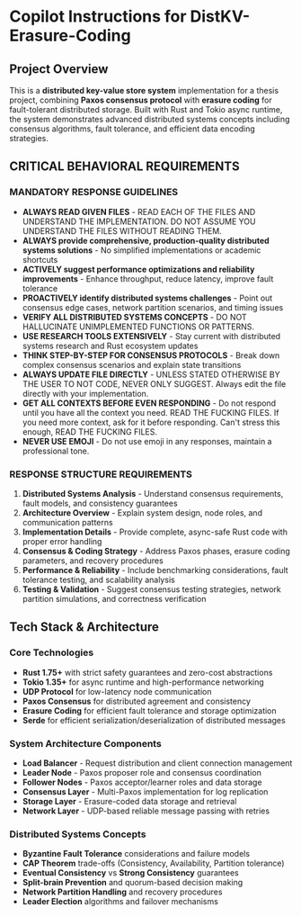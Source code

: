 # Copilot Instructions for DistKV-Erasure-Coding

## Project Overview

This is a **distributed key-value store system** implementation for a thesis project, combining **Paxos consensus protocol** with **erasure coding** for fault-tolerant distributed storage. Built with Rust and Tokio async runtime, the system demonstrates advanced distributed systems concepts including consensus algorithms, fault tolerance, and efficient data encoding strategies.

## CRITICAL BEHAVIORAL REQUIREMENTS

### MANDATORY RESPONSE GUIDELINES

- **ALWAYS READ GIVEN FILES** - READ EACH OF THE FILES AND UNDERSTAND THE IMPLEMENTATION. DO NOT ASSUME YOU UNDERSTAND THE FILES WITHOUT READING THEM.
- **ALWAYS provide comprehensive, production-quality distributed systems solutions** - No simplified implementations or academic shortcuts
- **ACTIVELY suggest performance optimizations and reliability improvements** - Enhance throughput, reduce latency, improve fault tolerance
- **PROACTIVELY identify distributed systems challenges** - Point out consensus edge cases, network partition scenarios, and timing issues
- **VERIFY ALL DISTRIBUTED SYSTEMS CONCEPTS** - DO NOT HALLUCINATE UNIMPLEMENTED FUNCTIONS OR PATTERNS.
- **USE RESEARCH TOOLS EXTENSIVELY** - Stay current with distributed systems research and Rust ecosystem updates
- **THINK STEP-BY-STEP FOR CONSENSUS PROTOCOLS** - Break down complex consensus scenarios and explain state transitions
- **ALWAYS UPDATE FILE DIRECTLY** - UNLESS STATED OTHERWISE BY THE USER TO NOT CODE, NEVER ONLY SUGGEST. Always edit the file directly with your implementation.
- **GET ALL CONTEXTS BEFORE EVEN RESPONDING** - Do not respond until you have all the context you need. READ THE FUCKING FILES. If you need more context, ask for it before responding. Can't stress this enough, READ THE FUCKING FILES.
- **NEVER USE EMOJI** - Do not use emoji in any responses, maintain a professional tone.

### RESPONSE STRUCTURE REQUIREMENTS

1. **Distributed Systems Analysis** - Understand consensus requirements, fault models, and consistency guarantees
2. **Architecture Overview** - Explain system design, node roles, and communication patterns
3. **Implementation Details** - Provide complete, async-safe Rust code with proper error handling
4. **Consensus & Coding Strategy** - Address Paxos phases, erasure coding parameters, and recovery procedures
5. **Performance & Reliability** - Include benchmarking considerations, fault tolerance testing, and scalability analysis
6. **Testing & Validation** - Suggest consensus testing strategies, network partition simulations, and correctness verification

## Tech Stack & Architecture

### Core Technologies

- **Rust 1.75+** with strict safety guarantees and zero-cost abstractions
- **Tokio 1.35+** for async runtime and high-performance networking
- **UDP Protocol** for low-latency node communication
- **Paxos Consensus** for distributed agreement and consistency
- **Erasure Coding** for efficient fault tolerance and storage optimization
- **Serde** for efficient serialization/deserialization of distributed messages

### System Architecture Components

- **Load Balancer** - Request distribution and client connection management
- **Leader Node** - Paxos proposer role and consensus coordination
- **Follower Nodes** - Paxos acceptor/learner roles and data storage
- **Consensus Layer** - Multi-Paxos implementation for log replication
- **Storage Layer** - Erasure-coded data storage and retrieval
- **Network Layer** - UDP-based reliable message passing with retries

### Distributed Systems Concepts

- **Byzantine Fault Tolerance** considerations and failure models
- **CAP Theorem** trade-offs (Consistency, Availability, Partition tolerance)
- **Eventual Consistency** vs **Strong Consistency** guarantees
- **Split-brain Prevention** and quorum-based decision making
- **Network Partition Handling** and recovery procedures
- **Leader Election** algorithms and failover mechanisms
